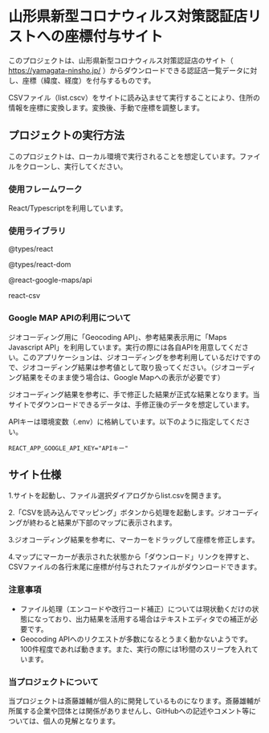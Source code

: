 # 山形県新型コロナウィルス対策認証店リストへの座標付与サイト

このプロジェクトは、山形県新型コロナウィルス対策認証店のサイト（ <https://yamagata-ninsho.jp/> ）からダウンロードできる認証店一覧データに対し、座標（緯度、経度）を付与するものです。

CSVファイル（list.cscv）をサイトに読み込ませて実行することにより、住所の情報を座標に変換します。変換後、手動で座標を調整します。

## プロジェクトの実行方法

このプロジェクトは、ローカル環境で実行されることを想定しています。ファイルをクローンし、実行してください。

### 使用フレームワーク

React/Typescriptを利用しています。

### 使用ライブラリ

@types/react

@types/react-dom

@react-google-maps/api

react-csv

### Google MAP APIの利用について

ジオコーディング用に「Geocoding API」、参考結果表示用に「Maps Javascript API」を利用しています。実行の際には各自APIを用意してください。このアプリケーションは、ジオコーディングを参考利用しているだけですので、ジオコーディング結果は参考値として取り扱ってください。（ジオコーディング結果をそのまま使う場合は、Google Mapへの表示が必要です）

ジオコーディング結果を参考に、手で修正した結果が正式な結果となります。当サイトでダウンロードできるデータは、手修正後のデータを想定しています。

APIキーは環境変数（.env）に格納しています。以下のように指定してください。

`REACT_APP_GOOGLE_API_KEY="APIキー"`

## サイト仕様

1.サイトを起動し、ファイル選択ダイアログからlist.csvを開きます。

2.「CSVを読み込んでマッピング」ボタンから処理を起動します。ジオコーディングが終わると結果が下部のマップに表示されます。

3.ジオコーディング結果を参考に、マーカーをドラッグして座標を修正します。

4.マップにマーカーが表示された状態から「ダウンロード」リンクを押すと、CSVファイルの各行末尾に座標が付与されたファイルがダウンロードできます。

### 注意事項

* ファイル処理（エンコードや改行コード補正）については現状動くだけの状態になっており、出力結果を活用する場合はテキストエディタでの補正が必要です。
* Geocoding APIへのリクエストが多数になるとうまく動かないようです。100件程度であれば動きます。また、実行の際には1秒間のスリープを入れています。

### 当プロジェクトについて

当プロジェクトは斎藤雄輔が個人的に開発しているものになります。斎藤雄輔が所属する企業や団体とは関係がありませんし、GitHubへの記述やコメント等については、個人の見解となります。
